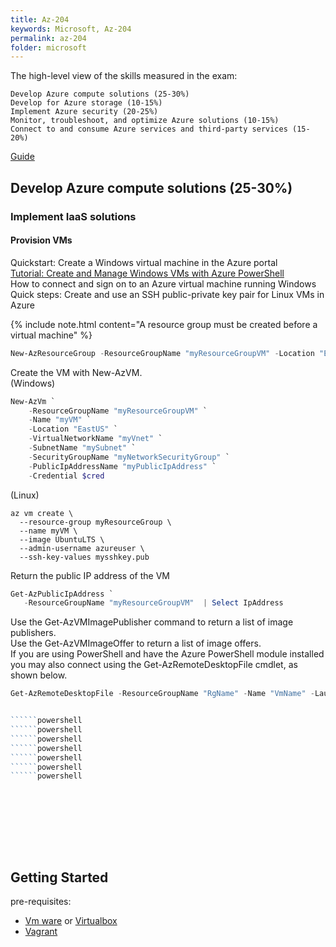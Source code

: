 ```yaml
---
title: Az-204
keywords: Microsoft, Az-204
permalink: az-204
folder: microsoft
---
```


The high-level view of the skills measured in the exam:

    Develop Azure compute solutions (25-30%)
    Develop for Azure storage (10-15%)
    Implement Azure security (20-25%)
    Monitor, troubleshoot, and optimize Azure solutions (10-15%)
    Connect to and consume Azure services and third-party services (15-20%)

[Guide](https://www.thomasmaurer.ch/2020/03/az-204-study-guide-developing-solutions-for-microsoft-azure/)


## Develop Azure compute solutions (25-30%)
### Implement IaaS solutions
#### **Provision VMs**
Quickstart: Create a Windows virtual machine in the Azure portal  
[Tutorial: Create and Manage Windows VMs with Azure PowerShell](https://docs.microsoft.com/en-us/azure/virtual-machines/windows/tutorial-manage-vm?WT.mc_id=thomasmaurer-blog-thmaure)    
How to connect and sign on to an Azure virtual machine running Windows  
Quick steps: Create and use an SSH public-private key pair for Linux VMs in Azure          


{% include note.html content="A resource group must be created before a virtual machine" %}

```powershell
New-AzResourceGroup -ResourceGroupName "myResourceGroupVM" -Location "EastUS"
```

Create the VM with New-AzVM.    
(Windows)
```powershell
New-AzVm `
    -ResourceGroupName "myResourceGroupVM" `
    -Name "myVM" `
    -Location "EastUS" `
    -VirtualNetworkName "myVnet" `
    -SubnetName "mySubnet" `
    -SecurityGroupName "myNetworkSecurityGroup" `
    -PublicIpAddressName "myPublicIpAddress" `
    -Credential $cred
```
(Linux)
```shell
az vm create \
  --resource-group myResourceGroup \
  --name myVM \
  --image UbuntuLTS \
  --admin-username azureuser \
  --ssh-key-values mysshkey.pub
```

Return the public IP address of the VM
```powershell
Get-AzPublicIpAddress `
   -ResourceGroupName "myResourceGroupVM"  | Select IpAddress
```
    
Use the Get-AzVMImagePublisher command to return a list of image publishers.    
Use the Get-AzVMImageOffer to return a list of image offers.   
If you are using PowerShell and have the Azure PowerShell module installed you may also connect using the Get-AzRemoteDesktopFile cmdlet, as shown below.  
```powershell
Get-AzRemoteDesktopFile -ResourceGroupName "RgName" -Name "VmName" -Launch
```


```powershell
```
```powershell
``````powershell
``````powershell
``````powershell
``````powershell
``````powershell
``````powershell
``````powershell
```
```powershell
```
```powershell
```
```powershell
```
```powershell
```
```powershell
```
```powershell
```
```powershell
```
```powershell
```
## Getting Started

 pre-requisites:
 - [Vm ware](https://www.vmware.com/) or [Virtualbox](https://www.virtualbox.org/) 
 - [Vagrant](https://www.vagrantup.com/docs/installation/)

